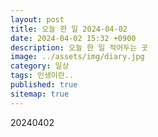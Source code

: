 ```yaml
---
layout: post
title: 오늘 한 일 2024-04-02
date: 2024-04-02 15:32 +0900
description: 오늘 한 일 적어두는 곳
image: ../assets/img/diary.jpg
category: 일상
tags: 인생이란..
published: true
sitemap: true
---
```


20240402